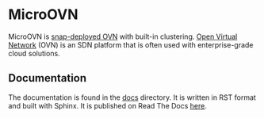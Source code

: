 # MicroOVN

MicroOVN is [snap-deployed OVN][charmhub-microovn] with built-in clustering.
[Open Virtual Network][upstream-ovn] (OVN) is an SDN platform that is often
used with enterprise-grade cloud solutions.

## Documentation

The documentation is found in the [docs][docs-dir-microovn] directory. It is
written in RST format and built with Sphinx. It is published on Read The Docs
[here][rtd-microovn].

<!-- LINKS -->

[charmhub-microovn]: https://snapcraft.io/microovn
[upstream-ovn]: https://www.ovn.org/
[rtd-microovn]: https://canonical-microovn.readthedocs-hosted.com/
[docs-dir-microovn]: https://github.com/canonical/microovn/tree/main/docs
